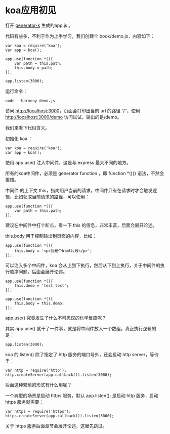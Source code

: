 # koa应用初见

打开 [generator-k](https://www.npmjs.com/package/generator-k) 生成的app.js 。

代码有些多，不利于作为上手学习，我们创建个 book/demo.js，内容如下：

    var koa = require('koa');
    var app = koa();
    
    app.use(function *(){
        var path = this.path;
        this.body = path;
    });
    
    app.listen(3000);
    
运行命令：

    node --harmony demo.js
    
访问 [http://localhost:3000](http://localhost:3000)，页面会打印出当前 url 的路径 “/”，使用 [http://localhost:3000/demo](http://localhost:3000/demo) 访问试试，输出的是/demo。

我们来看下代码含义。

初始化 koa ：

    var koa = require('koa');
    var app = koa();
    
使用 app.use() 注入中间件，这是与 express 最大不同的地方。

所有的koa中间件，必须是 generator function ，即 function *(){} 语法，不然会报错。

中间件 的上下文 this，指向用户当前的请求，中间件只有在请求时才会触发逻辑，比如获取当前请求的路径，可以使用：

    app.use(function *(){
        var path = this.path;
    });
    
建议在中间件中打个断点，看一下 this 的信息，非常丰富，后面会展开论述。

this.body 用于控制输出到页面的内容，比如：

    app.use(function *(){
        this.body = '<p>我是个html片段</p>';
    });
    
可以注入多个中间件，koa 会从上到下执行，然后从下到上执行，关于中间件的执行顺序问题，后面会展开论述。

    app.use(function *(){
        this.demo = 'test text';
    });
    
    app.use(function *(){
        this.body = this.demo;
    });

app.use() 究竟发生了什么不可思议的化学反应呢？

其实 app.use() 就干了一件事，就是将中间件放入一个数组，真正执行逻辑的是：

    app.listen(3000);
    
koa 的 listen() 除了指定了 http 服务的端口号外，还会启动 http server，等价于：

    var http = require('http');
    http.createServer(app.callback()).listen(3000);
    
后面这种繁琐的形式有什么用呢？

一个典型的场景是启动 https 服务，默认 app.listen(); 是启动 http 服务，启动 https 服务就需要：

    var https = require('https');
    https.createServer(app.callback()).listen(3000);
    
关于 https 服务后面章节会展开论述，这里先跳过。







    



